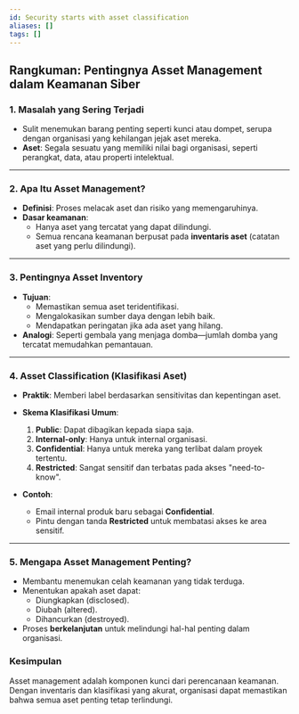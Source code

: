 ```yaml
---
id: Security starts with asset classification
aliases: []
tags: []
---
```


## **Rangkuman: Pentingnya Asset Management dalam Keamanan Siber**

### **1. Masalah yang Sering Terjadi**
- Sulit menemukan barang penting seperti kunci atau dompet, serupa dengan organisasi yang kehilangan jejak aset mereka.
- **Aset**: Segala sesuatu yang memiliki nilai bagi organisasi, seperti perangkat, data, atau properti intelektual.

---

### **2. Apa Itu Asset Management?**
- **Definisi**: Proses melacak aset dan risiko yang memengaruhinya.
- **Dasar keamanan**:
  - Hanya aset yang tercatat yang dapat dilindungi.
  - Semua rencana keamanan berpusat pada **inventaris aset** (catatan aset yang perlu dilindungi).

---

### **3. Pentingnya Asset Inventory**
- **Tujuan**:
  - Memastikan semua aset teridentifikasi.
  - Mengalokasikan sumber daya dengan lebih baik.
  - Mendapatkan peringatan jika ada aset yang hilang.
- **Analogi**: Seperti gembala yang menjaga domba—jumlah domba yang tercatat memudahkan pemantauan.

---

### **4. Asset Classification (Klasifikasi Aset)**
- **Praktik**: Memberi label berdasarkan sensitivitas dan kepentingan aset.
- **Skema Klasifikasi Umum**:
  1. **Public**: Dapat dibagikan kepada siapa saja.
  2. **Internal-only**: Hanya untuk internal organisasi.
  3. **Confidential**: Hanya untuk mereka yang terlibat dalam proyek tertentu.
  4. **Restricted**: Sangat sensitif dan terbatas pada akses "need-to-know".

- **Contoh**:
  - Email internal produk baru sebagai **Confidential**.
  - Pintu dengan tanda **Restricted** untuk membatasi akses ke area sensitif.

---

### **5. Mengapa Asset Management Penting?**
- Membantu menemukan celah keamanan yang tidak terduga.
- Menentukan apakah aset dapat:
  - Diungkapkan (disclosed).
  - Diubah (altered).
  - Dihancurkan (destroyed).
- Proses **berkelanjutan** untuk melindungi hal-hal penting dalam organisasi.

### **Kesimpulan**
Asset management adalah komponen kunci dari perencanaan keamanan. Dengan inventaris dan klasifikasi yang akurat, organisasi dapat memastikan bahwa semua aset penting tetap terlindungi.
